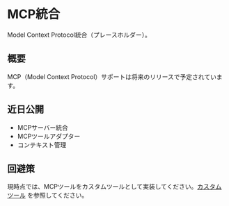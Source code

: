 # MCP統合

Model Context Protocol統合（プレースホルダー）。

## 概要

MCP（Model Context Protocol）サポートは将来のリリースで予定されています。

## 近日公開

- MCPサーバー統合
- MCPツールアダプター
- コンテキスト管理

## 回避策

現時点では、MCPツールをカスタムツールとして実装してください。[カスタムツール](./custom_tools.md) を参照してください。
